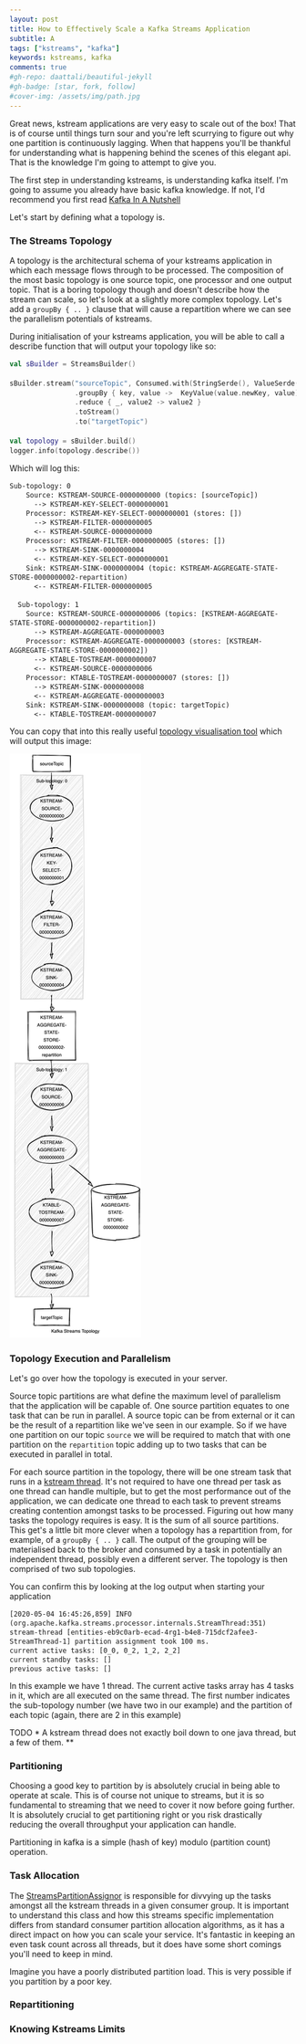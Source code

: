 ```yaml
---
layout: post
title: How to Effectively Scale a Kafka Streams Application
subtitle: A 
tags: ["kstreams", "kafka"]
keywords: kstreams, kafka 
comments: true
#gh-repo: daattali/beautiful-jekyll
#gh-badge: [star, fork, follow]
#cover-img: /assets/img/path.jpg
---
```


Great news, kstream applications are very easy to scale out of the box! That is of course until things turn sour and you're left scurrying to figure out why one partition is continuously lagging. When that happens you'll be thankful for understanding what is happening behind the scenes of this elegant api. That is the knowledge I'm going to attempt to give you.

The first step in understanding kstreams, is understanding kafka itself. I'm going to assume you already have basic kafka knowledge. If not, I'd recommend you first read [Kafka In A Nutshell](https://sookocheff.com/post/kafka/kafka-in-a-nutshell)

Let's start by defining what a topology is.

### The Streams Topology

A topology is the architectural schema of your kstreams application in which each message flows through to be processed. The composition of the most basic topology is one source topic, one processor and one output topic. That is a boring topology though and doesn't describe how the stream can scale, so let's look at a slightly more complex topology. Let's add a `groupBy { .. }` clause that will cause a repartition where we can see the parallelism potentials of kstreams.

During initialisation of your kstreams application, you will be able to call a describe function that will output your topology like so:

```kotlin
val sBuilder = StreamsBuilder()

sBuilder.stream("sourceTopic", Consumed.with(StringSerde(), ValueSerde()))
                .groupBy { key, value ->  KeyValue(value.newKey, value) }
                .reduce { _, value2 -> value2 }
                .toStream()
                .to("targetTopic")

val topology = sBuilder.build()
logger.info(topology.describe())
```

Which will log this:
```
Sub-topology: 0
    Source: KSTREAM-SOURCE-0000000000 (topics: [sourceTopic])
      --> KSTREAM-KEY-SELECT-0000000001
    Processor: KSTREAM-KEY-SELECT-0000000001 (stores: [])
      --> KSTREAM-FILTER-0000000005
      <-- KSTREAM-SOURCE-0000000000
    Processor: KSTREAM-FILTER-0000000005 (stores: [])
      --> KSTREAM-SINK-0000000004
      <-- KSTREAM-KEY-SELECT-0000000001
    Sink: KSTREAM-SINK-0000000004 (topic: KSTREAM-AGGREGATE-STATE-STORE-0000000002-repartition)
      <-- KSTREAM-FILTER-0000000005

  Sub-topology: 1
    Source: KSTREAM-SOURCE-0000000006 (topics: [KSTREAM-AGGREGATE-STATE-STORE-0000000002-repartition])
      --> KSTREAM-AGGREGATE-0000000003
    Processor: KSTREAM-AGGREGATE-0000000003 (stores: [KSTREAM-AGGREGATE-STATE-STORE-0000000002])
      --> KTABLE-TOSTREAM-0000000007
      <-- KSTREAM-SOURCE-0000000006
    Processor: KTABLE-TOSTREAM-0000000007 (stores: [])
      --> KSTREAM-SINK-0000000008
      <-- KSTREAM-AGGREGATE-0000000003
    Sink: KSTREAM-SINK-0000000008 (topic: targetTopic)
      <-- KTABLE-TOSTREAM-0000000007
```

You can copy that into this really useful [topology visualisation tool](https://zz85.github.io/kafka-streams-viz/) which will output this image:

![Topology](/assets/img/posts/how-to-scale-kafka-streams-effectively/stream-example.png)


### Topology Execution and Parallelism

Let's go over how the topology is executed in your server.

Source topic partitions are what define the maximum level of parallelism that the application will be capable of. One source partition equates to one task that can be run in parallel. A source topic can be from external or it can be the result of a repartition like we've seen in our example. So if we have one partition on our topic `source` we will be required to match that with one partition on the `repartition` topic adding up to two tasks that can be executed in parallel in total.

For each source partition in the topology, there will be one stream task that runs in a [kstream thread](https://docs.confluent.io/current/streams/architecture.html#streams-architecture-threads). It's not required to have one thread per task as one thread can handle multiple, but to get the most performance out of the application, we can dedicate one thread to each task to prevent streams creating contention amongst tasks to be processed. Figuring out how many tasks the topology requires is easy. It is the sum of all source partitions. This get's a little bit more clever when a topology has a repartition from, for example, of a `groupBy { .. }` call. The output of the grouping will be materialised back to the broker and consumed by a task in potentially an independent thread, possibly even a different server. The topology is then comprised of two sub topologies.

You can confirm this by looking at the log output when starting your application

```
[2020-05-04 16:45:26,859] INFO (org.apache.kafka.streams.processor.internals.StreamThread:351) stream-thread [entities-eb9c0arb-ecad-4rg1-b4e8-715dcf2afee3-StreamThread-1] partition assignment took 100 ms.
current active tasks: [0_0, 0_2, 1_2, 2_2]
current standby tasks: []
previous active tasks: []
```
In this example we have 1 thread. The current active tasks array has 4 tasks in it, which are all executed on the same thread. The first number indicates the sub-topology number (we have two in our example) and the partition of each topic (again, there are 2 in this example)


TODO * A kstream thread does not exactly boil down to one java thread, but a few of them. **

### Partitioning

Choosing a good key to partition by is absolutely crucial in being able to operate at scale. This is of course not unique to streams, but it is so fundamental to streaming that we need to cover it now before going further. It is absolutely crucial to get partitioning right or you risk drastically reducing the overall throughput your application can handle.

Partitioning in kafka is a simple (hash of key) modulo (partition count) operation.

### Task Allocation

The [StreamsPartitionAssignor](https://github.com/apache/kafka/blob/trunk/streams/src/main/java/org/apache/kafka/streams/processor/internals/StreamsPartitionAssignor.java) is responsible for divvying up the tasks amongst all the kstream threads in a given consumer group. It is important to understand this class and how this streams specific implementation differs from standard consumer partition allocation algorithms, as it has a direct impact on how you can scale your service. It's fantastic in keeping an even task count across all threads, but it does have some short comings you'll need to keep in mind.

Imagine you have a poorly distributed partition load. This is very possible if you partition by a poor key.

### Repartitioning

### Knowing Kstreams Limits



